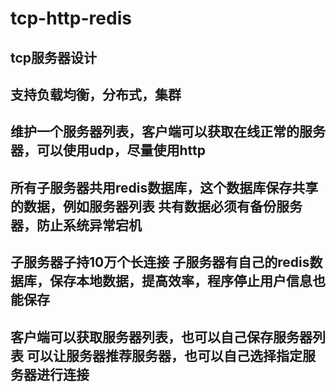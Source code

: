 # tcp-http-redis
tcp服务器设计
--------------------------
支持负载均衡，分布式，集群
--------------------------
维护一个服务器列表，客户端可以获取在线正常的服务器，可以使用udp，尽量使用http
--------------------------
所有子服务器共用redis数据库，这个数据库保存共享的数据，例如服务器列表
共有数据必须有备份服务器，防止系统异常宕机
--------------------------
子服务器子持10万个长连接
子服务器有自己的redis数据库，保存本地数据，提高效率，程序停止用户信息也能保存
--------------------------------
客户端可以获取服务器列表，也可以自己保存服务器列表
可以让服务器推荐服务器，也可以自己选择指定服务器进行连接
---------------------------------
